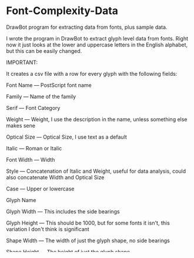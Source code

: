 # Font-Complexity-Data
DrawBot program for extracting data from fonts, plus sample data.

I wrote the program in DrawBot to extract glyph level data from fonts. Right now it just looks at the lower and uppercase letters in the English alphabet, but this can be easily changed. 

IMPORTANT: 

It creates a csv file with a row for every glyph with the following fields:

Font Name	— PostScript font name

Family	  — Name of the family

Serif     — Font Category

Weight	  — Weight, I use the description in the name, unless something else makes sene

Optical Size — Optical Size, I use text as a default

Italic     — Roman or Italic

Font Width — Width 

Style	     — Concatenation of Italic and Weight, useful for data analysis, could also concatenate Width and Optical Size

Case	     — Upper or lowercase

Glyph Name  

Glyph Width  — This includes the side bearings

Glyph Height — This should be 1000, but for some fonts it isn't, this variation
I don't think is significant

Shape Width	 — The width of just the glyph shape, no side bearings

Shape Height —	The height of just the glyph shape

Shape Area   — The area of a solid em square is 1

On Curve Points	— No duplicates

Total Points — Duplicates are allowed for offcurve points


Sample row:

Font Name	— ACaslonPro-Regular

Family	  — Adobe Caslon Pro

Serif     — Serif

Weight	  — Regular

Optical Size — Regular

Italic     — Roman

Font Width — Regular

Style	     — Roman Regular

Case	     — Upper

Glyph Name — A

Glyph Width — 743

Glyph Height — 1001

Shape Width	 — 744

Shape Height — 745

Shape Area	 — .124

On Curve Points	— 43

Total Points — 109
